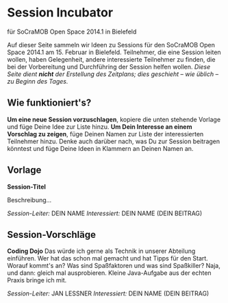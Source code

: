 # Session Incubator
für SoCraMOB Open Space 2014.1 in Bielefeld

Auf dieser Seite sammeln wir Ideen zu Sessions für den SoCraMOB Open Space 2014.1 am 15. Februar in Bielefeld. Teilnehmer, die eine Session leiten wollen, haben Gelegenheit, andere interessierte Teilnehmer zu finden, die bei der Vorbereitung und Durchführing der Session helfen wollen.
*Diese Seite dient **nicht** der Erstellung des Zeitplans; dies geschieht – wie üblich – zu Beginn des Tages.*

## Wie funktioniert's?
**Um eine neue Session vorzuschlagen**, kopiere die unten stehende Vorlage und füge Deine Idee zur Liste hinzu.
**Um Dein Interesse an einem Vorschlag zu zeigen**, füge Deinen Namen zur Liste der interessierten Teilnehmer hinzu. Denke auch darüber nach, was Du zur Session beitragen könntest und füge Deine Ideen in Klammern an Deinen Namen an.

## Vorlage
**Session-Titel**

Beschreibung...

*Session-Leiter:* DEIN NAME
*Interessiert:* DEIN NAME (DEIN BEITRAG)

## Session-Vorschläge
**Coding Dojo**
Das würde ich gerne als Technik in unserer Abteilung einführen. Wer hat das schon mal gemacht und hat Tipps für den Start. Worauf kommt's an? Was sind Spaßfaktoren und was sind Spaßkiller? Naja, und dann: gleich mal ausprobieren. Kleine Java-Aufgabe aus der echten Praxis bringe ich mit.

*Session-Leiter:* JAN LESSNER
*Interessiert:* DEIN NAME (DEIN BEITRAG)
